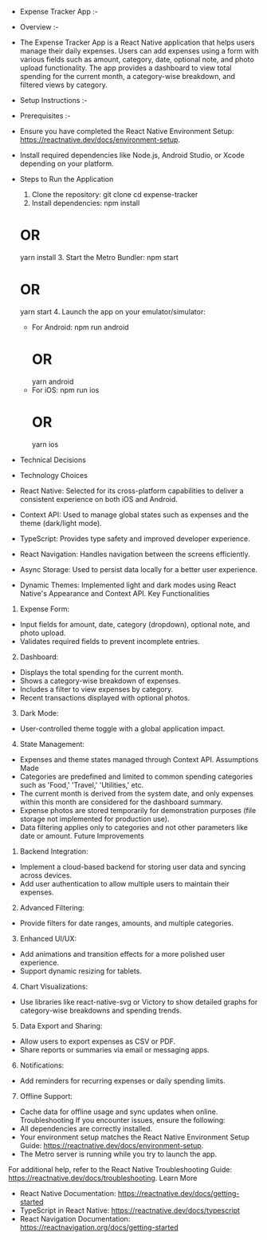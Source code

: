 - Expense Tracker App :- 

- Overview :- 

- The Expense Tracker App is a React Native application that helps users manage their daily expenses. Users can add expenses using a form with various fields such as amount, category, 
  date, optional note, and photo upload functionality. The app provides a dashboard to view total spending for the current month, a category-wise breakdown, and filtered views by 
  category.

- Setup Instructions :- 
- Prerequisites :- 
- Ensure you have completed the React Native Environment Setup:
  https://reactnative.dev/docs/environment-setup.
- Install required dependencies like Node.js, Android Studio, or Xcode depending on your platform.
- Steps to Run the Application
   1. Clone the repository:
   git clone <repository-url>
   cd expense-tracker
   2. Install dependencies:
   npm install
   # OR
   yarn install
   3. Start the Metro Bundler:
   npm start
   # OR
   yarn start
   4. Launch the app on your emulator/simulator:
   - For Android:
       npm run android
       # OR
       yarn android
   - For iOS:
       npm run ios
       # OR
       yarn ios

- Technical Decisions 
- Technology Choices
- React Native: Selected for its cross-platform capabilities to deliver a consistent experience on both iOS and Android.
- Context API: Used to manage global states such as expenses and the theme (dark/light mode).
- TypeScript: Provides type safety and improved developer experience.
- React Navigation: Handles navigation between the screens efficiently.
- Async Storage: Used to persist data locally for a better user experience.
- Dynamic Themes: Implemented light and dark modes using React Native's Appearance and Context API.
Key Functionalities
1. Expense Form:
- Input fields for amount, date, category (dropdown), optional note, and photo upload.
- Validates required fields to prevent incomplete entries.

2. Dashboard:
- Displays the total spending for the current month.
- Shows a category-wise breakdown of expenses.
- Includes a filter to view expenses by category.
- Recent transactions displayed with optional photos.

3. Dark Mode:
- User-controlled theme toggle with a global application impact.

4. State Management:
- Expenses and theme states managed through Context API.
Assumptions Made
- Categories are predefined and limited to common spending categories such as 'Food,' 'Travel,' 'Utilities,' etc.
- The current month is derived from the system date, and only expenses within this month are considered for the dashboard summary.
- Expense photos are stored temporarily for demonstration purposes (file storage not implemented for production use).
- Data filtering applies only to categories and not other parameters like date or amount.
Future Improvements
1. Backend Integration:
- Implement a cloud-based backend for storing user data and syncing across devices.
- Add user authentication to allow multiple users to maintain their expenses.

2. Advanced Filtering:
- Provide filters for date ranges, amounts, and multiple categories.

3. Enhanced UI/UX:
- Add animations and transition effects for a more polished user experience.
- Support dynamic resizing for tablets.

4. Chart Visualizations:
- Use libraries like react-native-svg or Victory to show detailed graphs for category-wise breakdowns and spending trends.

5. Data Export and Sharing:
- Allow users to export expenses as CSV or PDF.
- Share reports or summaries via email or messaging apps.

6. Notifications:
- Add reminders for recurring expenses or daily spending limits.

7. Offline Support:
- Cache data for offline usage and sync updates when online.
Troubleshooting
If you encounter issues, ensure the following:
- All dependencies are correctly installed.
- Your environment setup matches the React Native Environment Setup Guide: https://reactnative.dev/docs/environment-setup.
- The Metro server is running while you try to launch the app.

For additional help, refer to the React Native Troubleshooting Guide: https://reactnative.dev/docs/troubleshooting.
Learn More
- React Native Documentation: https://reactnative.dev/docs/getting-started
- TypeScript in React Native: https://reactnative.dev/docs/typescript
- React Navigation Documentation: https://reactnavigation.org/docs/getting-started
